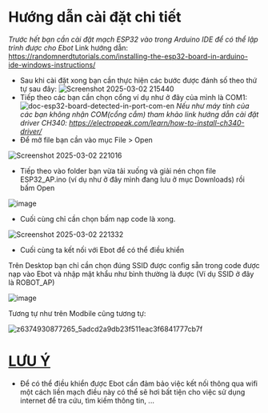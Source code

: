 # Hướng dẫn cài đặt chi tiết
*Trước hết bạn cần cài đặt mạch ESP32 vào trong Arduino IDE để có thể lập trình được cho Ebot*
Link hướng dẫn: https://randomnerdtutorials.com/installing-the-esp32-board-in-arduino-ide-windows-instructions/
- Sau khi cài đặt xong bạn cần thực hiện các bước được đánh số theo thứ tự sau đây:
![Screenshot 2025-03-02 215440](https://github.com/user-attachments/assets/0681a363-cfe9-46e2-9f1a-47cea80627e5)
- Tiếp theo các bạn cần chọn cổng ví dụ như ở đây của mình là COM1:
![doc-esp32-board-detected-in-port-com-en](https://github.com/user-attachments/assets/9eb0c564-8ad1-414e-a9e1-b3a9f35deadc)
*Nếu như máy tính của các bạn không nhận COM(cổng cắm) tham khảo link hướng dẫn cài đặt driver CH340: https://electropeak.com/learn/how-to-install-ch340-driver/*
- Để mở file bạn cần vào mục File > Open

![Screenshot 2025-03-02 221016](https://github.com/user-attachments/assets/5ca4abe6-7665-4b15-8180-204c9c170319)

- Tiếp theo vào folder bạn vừa tải xuống và giải nén chọn file ESP32_AP.ino (ví dụ như ở đây mình đang lưu ở mục Downloads) rồi bấm Open

![image](https://github.com/user-attachments/assets/0d9837bf-0db3-4015-9990-6cc81faab696)
- Cuối cùng chỉ cần chọn bấm nạp code là xong.

![Screenshot 2025-03-02 221332](https://github.com/user-attachments/assets/a5081c76-aee7-4449-9952-6393bb49894d)

- Cuối cùng ta kết nối với Ebot để có thể điều khiển

Trên Desktop bạn chỉ cần chọn đúng SSID được config sẵn trong code được nạp vào Ebot và nhập mật khẩu như bình thường là được (Ví dụ SSID ở đây là ROBOT_AP)

![image](https://github.com/user-attachments/assets/724e0ba7-c34a-4d7d-b7fe-24acb8ce2d68)

Tương tự như trên Modbile cũng tương tự:

![z6374930877265_5adcd2a9db23f511eac3f6841777cb7f](https://github.com/user-attachments/assets/ad8b9afb-67f9-4e2a-b6aa-30d89bf66a63)

# <ins> LƯU Ý </ins>
- Để có thể điều khiển được Ebot cần đảm bảo việc kết nối thông qua wifi một cách liền mạch điều này có thể sẽ hơi bất tiện cho việc sử dụng internet để tra cứu, tìm kiếm thông tin, ...
